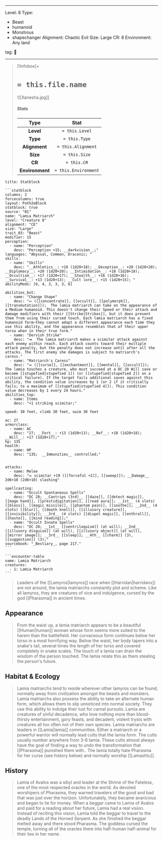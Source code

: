 
---


Level: 8
Type:
- Beast
- humanoid
- Monstrous
- shapechanger
Alignment: Chaotic Evil
Size: Large
CR: 8
Environment: Any land


tag: 👹

---

> [!infobox]+
> #  `= this.file.name`
> ![[Xanesha.jpg]]
> ##### Stats
> Type | Stat |
> :---:|:---:|
> **Level** | `= this.Level` |
> **Type** | `= this.Type` |
> **Alignment** | `= this.Alignment` |
> **Size** | `= this.Size` |
> **CR** | `= this.CR` |
> **Environment** | `= this.Environment` |




````ad-info
title: Statblock

```statblock
columns: 2
forcecolumns: true
layout: Path2eBlock
statblock: true
source: "B1"
name: "Lamia Matriarch"
level: "Creature 8"
alignment: "CE"
size: "Large"
trait_03: "Beast"
modifier: 15
perception:
  - name: "Perception"
    desc: "Perception +15; __darkvision__;"
languages: "Abyssal, Common, Draconic; "
skills:
  - name: "Skills"
    desc: "__Athletics__: +18 (1d20+18); __Deception__: +20 (1d20+20); __Diplomacy__: +20 (1d20+20); __Intimidation__: +18 (1d20+18); __Occultism__: +17 (1d20+17); __Stealth__: +16 (1d20+16); __Survival__: +13 (1d20+13); __Cult lore__: +15 (1d20+15); "
abilityMods: [6, 4, 3, 3, 3, 6]

abilities_bot:
  - name: "Change Shape"
    desc: "⬻ ([[concentrate]], [[occult]], [[polymorph]], [[transmutation]]);  The lamia matriarch can take on the appearance of a Medium humanoid. This doesn't change their Speed or their attack and damage modifiers with their [[Strike|Strikes]], but it does prevent them from using their cursed touch. Each lamia matriarch has a fixed humanoid form—they cannot adopt a different appearance each time they use this ability, and the appearance resembles that of their upper torso when in their true form."
  - name: "Dervish Strike"
    desc: "⬽  The lamia matriarch makes a scimitar attack against each enemy within reach. Each attack counts toward their multiple attack penalty, but the penalty does not increase until after all the attacks. The first enemy she damages is subject to matriarch's caress."
  - name: "Matriarch's Caress"
    desc: "⬺ ([[curse]], [[enchantment]], [[mental]], [[occult]]);  The lamia touches a creature, who must succeed at a DC 28 Will save or become [[stupefied|stupefied 1]] (or [[stupefied|stupefied 2]] on a critical failure). If the target fails additional saves against this ability, the condition value increases by 1 (or 2 if it critically fails; to a maximum of [[stupefied|stupefied 4]]). This condition value decreases by 1 every 24 hours."
abilities_top:
  - name: Items
    desc: "+1 striking scimitar;"

speed: 30 feet, climb 30 feet, swim 30 feet

ac: 27
armorclass:
  - name: AC
    desc: "27; __Fort__: +13 (1d20+13); __Ref__: +18 (1d20+18); __Will__: +17 (1d20+17);"
hp: 135
health:
  - name: HP
    desc: "135;  __Immunities__ controlled;"


attacks:
  - name: Melee
    desc: "⬻ scimitar +19 ([[forceful +2]], [[sweep]]); __Damage__ 2d6+10 (2d6+10) slashing"

spellcasting:
  - name: "Occult Spontaneous Spells"
    desc: "DC 28; __Cantrips (3rd)__ [[daze]], [[detect magic]], [[mage hand]], [[prestidigitation]], [[read aura]]; __1st__ (4 slots) [[bless]], [[magic missile]], [[phantom pain]], [[soothe]]; __2nd__ (4 slots) [[blur]], [[death knell]], [[illusory creature]], [[invisibility]]; __3rd__ (4 slots) [[dispel magic]], [[enthrall]], [[haste]], [[mind reading]];"
  - name: "Occult Innate Spells"
    desc: "DC 28; __1st__ [[ventriloquism]] (at will); __2nd__ [[illusory disguise]] (at will), [[illusory object]] (at will), [[mirror image]]; __3rd__ [[sleep]]; __4th__ [[charm]] (3), [[suggestion]] (3);"
sourcebook: "_Bestiary_, page 217."
```

```encounter-table
name: Lamia Matriarch
creatures:
  - 1: Lamia Matriarch
```

````



> Leaders of the [[Lamyros|lamyros]] race when [[Harridan|harridans]] are not around, the lamia matriarchs constantly plot and scheme. Like all lamyros, they are creatures of vice and indulgence, cursed by the god [[Pharasma]] in ancient times.



## Appearance

> From the waist up, a lamia matriarch appears to be a beautiful [[Human|human]] woman whose form seems more suited to the harem than the battlefield. Her curvaceous form continues below her torso in a most horrifying way. Below the waist, her body tapers into a snake's tail, several times the length of her torso and covered completely in snake scales. The touch of a lamia can drain the wisdom of the person touched. The lamia relate this as them stealing the person's future.


## Habitat & Ecology

> Lamia matriarchs tend to reside wherever other lamyros can be found; normally away from civilization amongst the beasts and monsters. Lamia matriarchs also possess the ability to take an alternate human form, which allows them to slip unnoticed into normal society. They use this ability to indulge their lust for carnal pursuits. Lamia are creatures of sinful decadence, who love nothing more than blood-thirsty entertainment, gory feasts, and decadent, violent trysts with creatures all too often not of their own species.
Lamia matriarchs are leaders in [[Lamia|lamia]] communities. Either a matriarch or a powerful warrior will normally lead cults that the lamia form. The cults usually number anywhere from 3-6 lamia. These cults almost always have the goal of finding a way to undo the transformation that [[Pharasma]] punished them with.. The lamia totally hate Pharasma for her curse (see history below) and normally worship [[Lamashtu]].


## History

> Lamia of Avalos was a sibyl and leader at the Shrine of the Fateless, one of the most respected oracles in the world. As devoted worshipers of Pharasma, they warned travelers of the good and bad that was just over the horizon. Unfortunately, they became avaricious and began to lie for money. When a beggar came to Lamia of Avalos and paid for a reading about her future, Lamia had a real vision. Instead of reciting this vision, Lamia told the beggar to travel to the deadly Lands of the Horned Serpent. As she finished the beggar melted away and there stood Pharasma. The goddess cursed the temple, turning all of the oracles there into half-human half-animal for their lies in her name.









